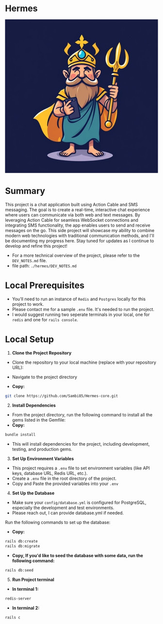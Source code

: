 # Hermes
![My Image](public/hermes-logo.jpeg)


# Summary
This project is a chat application built using Action Cable and SMS messaging. The goal is to create a real-time, interactive chat experience where users can communicate via both web and text messages. By leveraging Action Cable for seamless WebSocket connections and integrating SMS functionality, the app enables users to send and receive messages on the go. This side project will showcase my ability to combine modern web technologies with traditional communication methods, and I'll be documenting my progress here. Stay tuned for updates as I continue to develop and refine this project!

- For a more technical overview of the project, please refer to the `DEV_NOTES.md` file.
- file path: `./hermes/DEV_NOTES.md`

# Local Prerequisites
- You'll need to run an instance of `Redis` and `Postgres` locally for this project to work.
- Please contact me for a sample `.env` file. It's needed to run the project.
- I would suggest running two seperate terminals in your local, one for `redis` and one for `rails console`.

# Local Setup

1. **Clone the Project Repository**
- Clone the repository to your local machine (replace with your repository URL):
- Navigate to the project directory

- **Copy:**
```bash
git clone https://github.com/Sambi85/Hermes-core.git
```

2. **Install Dependencies**
- From the project directory, run the following command to install all the gems listed in the Gemfile:
- **Copy:**
```bash
bundle install
```

- This will install dependencies for the project, including development, testing, and production gems.

3. **Set Up Environment Variables**
- This project requires a `.env` file to set environment variables (like API keys, database URL, Redis URL, etc.).
- Create a `.env` file in the root directory of the project.
- Copy and Paste the provided variables into your `.env`

4. **Set Up the Database**
- Make sure your `config/database.yml` is configured for PostgreSQL, especially the development and test environments.
- Please reach out, I can provide database.yml if needed.

Run the following commands to set up the database:

- **Copy:**
```bash
rails db:create
rails db:migrate
```

- **Copy, If you'd like to seed the database with some data, run the following command:**
```bash
rails db:seed 
```

5. **Run Project terminal**

- **In terminal 1:**
```bash
redis-server
```

- **In terminal 2:**
```bash
rails c
```
